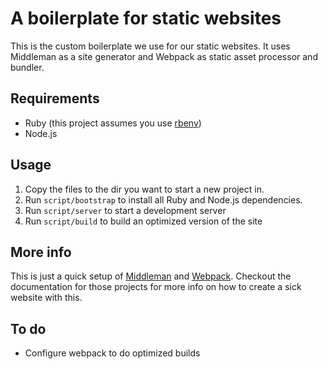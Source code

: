 # A boilerplate for static websites
This is the custom boilerplate we use for our static websites. It uses Middleman as a site generator and Webpack as static asset processor and bundler.

## Requirements
- Ruby (this project assumes you use [rbenv](http://rbenv.org))
- Node.js

## Usage
1. Copy the files to the dir you want to start a new project in.
2. Run `script/bootstrap` to install all Ruby and Node.js dependencies.
3. Run `script/server` to start a development server
4. Run `script/build` to build an optimized version of the site

## More info
This is just a quick setup of [Middleman](https://middlemanapp.com) and [Webpack](http://webpack.github.io). Checkout the documentation for those projects for more info on how to create a sick website with this.


## To do
- Configure webpack to do optimized builds